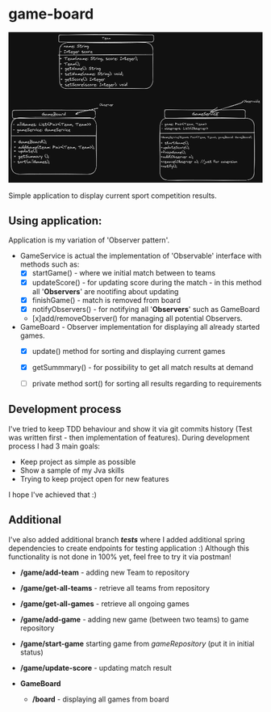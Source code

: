 # game-board

 ![](SoccerGameBoard.png)

Simple application to display current sport competition results.
 
## Using application:
Application is my variation of 'Observer pattern'.
- GameService is actual the implementation of 'Observable' interface with methods such as:
  - [x] startGame() - where we initial match between to teams
  - [x] updateScore() - for updating score during the match - in this method all '**Observers**' are nootifing about updating
  - [x] finishGame() - match is removed from board 
  - [x] notifyObservers() - for notifying all '**Observers**' such as GameBoard
  - [x]add/removeObserver() for managing all potential Observers.
- GameBoard - Observer implementation for displaying all already started games.
  - [x] update() method for sorting and displaying current games
  - [x] getSummmary() - for possibility to get all match results at demand
  - [ ] private method sort() for sorting all results regarding to requirements


## Development process
I've tried to keep TDD behaviour and show it via git commits history (Test was written first - then implementation of features).
During development process I had 3 main goals:
- Keep project as simple as possible
- Show a sample of my Jva skills
- Trying to keep project open for new features

I hope I've achieved that :)

## Additional 
I've also added additional branch _**tests**_ where I added additional spring dependencies to create endpoints for testing application :)
Although this functionality is not done in 100% yet, feel free to try it via postman!
- **/game/add-team** - adding new Team to repository
- **/game/get-all-teams** - retrieve all teams from repository
- **/game/get-all-games** - retrieve all ongoing games
- **/game/add-game** - adding new game (between two teams) to game repository
- **/game/start-game** starting game from _gameRepository_ (put it in initial status)
- **/game/update-score** - updating match result


- **GameBoard**
    - **/board** - displaying all games from board

